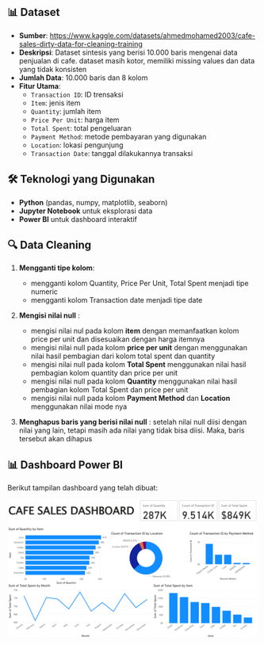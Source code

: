 ## 📊 **Dataset**
- **Sumber**: https://www.kaggle.com/datasets/ahmedmohamed2003/cafe-sales-dirty-data-for-cleaning-training
- **Deskripsi**: Dataset sintesis yang berisi 10.000 baris mengenai data penjualan di cafe. dataset masih kotor, memiliki missing values dan data yang tidak konsisten
- **Jumlah Data**: 10.000 baris dan 8 kolom
- **Fitur Utama**:
  - `Transaction ID`: ID trensaksi 
  - `Item`: jenis item
  - `Quantity`: jumlah item
  - `Price Per Unit`: harga item
  - `Total Spent`: total pengeluaran
  - `Payment Method`: metode pembayaran yang digunakan
  - `Location`: lokasi pengunjung 
  - `Transaction Date`: tanggal dilakukannya transaksi

## 🛠 **Teknologi yang Digunakan**
- **Python** (pandas, numpy, matplotlib, seaborn)
- **Jupyter Notebook** untuk eksplorasi data
- **Power BI** untuk dashboard interaktif

## 🔍 **Data Cleaning**
1. **Mengganti tipe kolom**: 
      - mengganti kolom Quantity, Price Per Unit, Total Spent menjadi tipe numeric
      - mengganti kolom Transaction date menjadi tipe date

2. **Mengisi nilai null** :
      - mengisi nilai nul pada kolom **item** dengan memanfaatkan kolom price per unit dan disesuaikan dengan harga itemnya
      - mengisi nilai null pada kolom **price per unit** dengan menggunakan nilai hasil pembagian dari kolom total spent dan quantity
      - mengisi nilai null pada kolom **Total Spent** menggunakan nilai hasil pembagian kolom quantity dan price per unit
      - mengisi nilai null pada kolom **Quantity** menggunakan nilai hasil pembagian kolom Total Spent dan price per unit
      - mengisi nilai null pada kolom **Payment Method** dan **Location** menggunakan nilai mode nya

3. **Menghapus baris yang berisi nilai null** : setelah nilai null diisi dengan nilai yang lain, tetapi masih ada nilai yang tidak bisa diisi. Maka, baris tersebut akan dihapus

## 📊 **Dashboard Power BI**
Berikut tampilan dashboard yang telah dibuat:

![Dashboard Screenshot](dashboard.png)